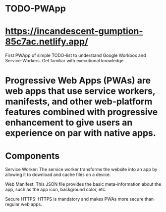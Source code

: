  # TODO-PWApp
 # https://incandescent-gumption-85c7ac.netlify.app/
First PWApp of simple TODO-list to understand Google Workbox and Service-Workers.
Get familiar with  executional knowledge .
# Progressive Web Apps (PWAs) are web apps that use service workers, manifests, and other web-platform features combined with progressive enhancement to give users an experience on par with native apps.
# Components
Service Worker: The service worker transforms the website into an app by allowing it to download and cache files on a device.

Web Manifest: This JSON file provides the basic meta-information about the app, such as the app icon, background color, etc.

Secure HTTPS: HTTPS is mandatory and makes PWAs more secure than regular web apps.
